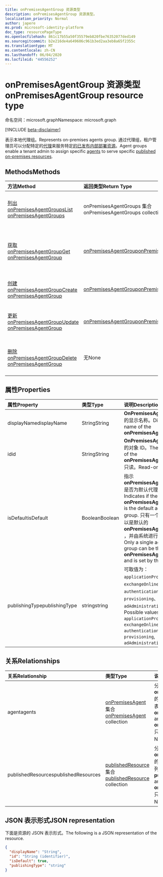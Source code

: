 ```yaml
---
title: onPremisesAgentGroup 资源类型
description: onPremisesAgentGroup 资源类型。
localization_priority: Normal
author: japere
ms.prod: microsoft-identity-platform
doc_type: resourcePageType
ms.openlocfilehash: 861c17b55a50f35579eb820fbe76352077ded149
ms.sourcegitcommit: b2e216de4a649606c961b3ed2aa3eb8a65f2355c
ms.translationtype: MT
ms.contentlocale: zh-CN
ms.lasthandoff: 06/04/2020
ms.locfileid: "44556252"
---
```

# <a name="onpremisesagentgroup-resource-type"></a><span data-ttu-id="58116-103">onPremisesAgentGroup 资源类型</span><span class="sxs-lookup"><span data-stu-id="58116-103">onPremisesAgentGroup resource type</span></span>

<span data-ttu-id="58116-104">命名空间：microsoft.graph</span><span class="sxs-lookup"><span data-stu-id="58116-104">Namespace: microsoft.graph</span></span>

[!INCLUDE [beta-disclaimer](../../includes/beta-disclaimer.md)]

<span data-ttu-id="58116-105">表示本地代理组。</span><span class="sxs-lookup"><span data-stu-id="58116-105">Represents on-premises agents group.</span></span> <span data-ttu-id="58116-106">通过代理组，租户管理员可以分配特定的[代理](onpremisesagent.md)来服务特定[的已发布内部部署资源](publishedresource.md)。</span><span class="sxs-lookup"><span data-stu-id="58116-106">Agent groups enable a tenant admin to assign specific [agents](onpremisesagent.md) to serve specific [published on-premises resources](publishedresource.md).</span></span>

## <a name="methods"></a><span data-ttu-id="58116-107">Methods</span><span class="sxs-lookup"><span data-stu-id="58116-107">Methods</span></span>

| <span data-ttu-id="58116-108">方法</span><span class="sxs-lookup"><span data-stu-id="58116-108">Method</span></span>       | <span data-ttu-id="58116-109">返回类型</span><span class="sxs-lookup"><span data-stu-id="58116-109">Return Type</span></span> | <span data-ttu-id="58116-110">说明</span><span class="sxs-lookup"><span data-stu-id="58116-110">Description</span></span> |
|:-------------|:------------|:------------|
| [<span data-ttu-id="58116-111">列出 onPremisesAgentGroups</span><span class="sxs-lookup"><span data-stu-id="58116-111">List onPremisesAgentGroups</span></span>](../api/onpremisesagentgroup-list.md) | <span data-ttu-id="58116-112">onPremisesAgentGroups 集合</span><span class="sxs-lookup"><span data-stu-id="58116-112">onPremisesAgentGroups collection</span></span> | <span data-ttu-id="58116-113">获取**onPremisesAgentGroup**对象集合。</span><span class="sxs-lookup"><span data-stu-id="58116-113">Get an **onPremisesAgentGroup** objects collection.</span></span> |
| [<span data-ttu-id="58116-114">获取 onPremisesAgentGroup</span><span class="sxs-lookup"><span data-stu-id="58116-114">Get onPremisesAgentGroup</span></span>](../api/onpremisesagentgroup-get.md) | [<span data-ttu-id="58116-115">onPremisesAgentGroup</span><span class="sxs-lookup"><span data-stu-id="58116-115">onPremisesAgentGroup</span></span>](onpremisesagentgroup.md) | <span data-ttu-id="58116-116">读取**onPremisesAgentGroup**对象的属性和关系。</span><span class="sxs-lookup"><span data-stu-id="58116-116">Read the properties and relationships of an **onPremisesAgentGroup** object.</span></span> |
| [<span data-ttu-id="58116-117">创建 onPremisesAgentGroup</span><span class="sxs-lookup"><span data-stu-id="58116-117">Create onPremisesAgentGroup</span></span>](../api/onpremisesagentgroup-post.md)  | [<span data-ttu-id="58116-118">onPremisesAgentGroup</span><span class="sxs-lookup"><span data-stu-id="58116-118">onPremisesAgentGroup</span></span>](onpremisesagentgroup.md) | <span data-ttu-id="58116-119">创建新的**onPremisesAgentGroup**。</span><span class="sxs-lookup"><span data-stu-id="58116-119">Create a new **onPremisesAgentGroup**.</span></span> |
| [<span data-ttu-id="58116-120">更新 onPremisesAgentGroup</span><span class="sxs-lookup"><span data-stu-id="58116-120">Update onPremisesAgentGroup</span></span>](../api/onpremisesagentgroup-update.md) | [<span data-ttu-id="58116-121">onPremisesAgentGroup</span><span class="sxs-lookup"><span data-stu-id="58116-121">onPremisesAgentGroup</span></span>](onpremisesagentgroup.md) | <span data-ttu-id="58116-122">更新**onPremisesAgentGroup**对象。</span><span class="sxs-lookup"><span data-stu-id="58116-122">Update an **onPremisesAgentGroup** object.</span></span> |
| [<span data-ttu-id="58116-123">删除 onPremisesAgentGroup</span><span class="sxs-lookup"><span data-stu-id="58116-123">Delete  onPremisesAgentGroup</span></span>](../api/onpremisesagentgroup-delete.md) | <span data-ttu-id="58116-124">无</span><span class="sxs-lookup"><span data-stu-id="58116-124">None</span></span> | <span data-ttu-id="58116-125">删除**onPremisesAgentGroup**对象。</span><span class="sxs-lookup"><span data-stu-id="58116-125">Delete an **onPremisesAgentGroup** object.</span></span> |

## <a name="properties"></a><span data-ttu-id="58116-126">属性</span><span class="sxs-lookup"><span data-stu-id="58116-126">Properties</span></span>

| <span data-ttu-id="58116-127">属性</span><span class="sxs-lookup"><span data-stu-id="58116-127">Property</span></span>     | <span data-ttu-id="58116-128">类型</span><span class="sxs-lookup"><span data-stu-id="58116-128">Type</span></span>        | <span data-ttu-id="58116-129">说明</span><span class="sxs-lookup"><span data-stu-id="58116-129">Description</span></span> |
|:-------------|:------------|:------------|
|<span data-ttu-id="58116-130">displayName</span><span class="sxs-lookup"><span data-stu-id="58116-130">displayName</span></span>|<span data-ttu-id="58116-131">String</span><span class="sxs-lookup"><span data-stu-id="58116-131">String</span></span>|<span data-ttu-id="58116-132">**OnPremisesAgentGroup**的显示名称。</span><span class="sxs-lookup"><span data-stu-id="58116-132">Display name of the **onPremisesAgentGroup**.</span></span>|
|<span data-ttu-id="58116-133">id</span><span class="sxs-lookup"><span data-stu-id="58116-133">id</span></span>|<span data-ttu-id="58116-134">String</span><span class="sxs-lookup"><span data-stu-id="58116-134">String</span></span>| <span data-ttu-id="58116-135">**OnPremisesAgentGroup**的对象 ID。</span><span class="sxs-lookup"><span data-stu-id="58116-135">The object ID of the **onPremisesAgentGroup**.</span></span> <span data-ttu-id="58116-136">只读。</span><span class="sxs-lookup"><span data-stu-id="58116-136">Read-only.</span></span>|
|<span data-ttu-id="58116-137">isDefault</span><span class="sxs-lookup"><span data-stu-id="58116-137">isDefault</span></span>|<span data-ttu-id="58116-138">Boolean</span><span class="sxs-lookup"><span data-stu-id="58116-138">Boolean</span></span>|<span data-ttu-id="58116-139">指示**onPremisesAgentGroup**是否为默认代理组。</span><span class="sxs-lookup"><span data-stu-id="58116-139">Indicates if the **onPremisesAgentGroup** is the default agent group.</span></span> <span data-ttu-id="58116-140">只有一个代理组可以是默认的**onPremisesAgentGroup** ，并由系统进行设置。</span><span class="sxs-lookup"><span data-stu-id="58116-140">Only a single agent group can be the default **onPremisesAgentGroup** and is set by the system.</span></span>|
|<span data-ttu-id="58116-141">publishingType</span><span class="sxs-lookup"><span data-stu-id="58116-141">publishingType</span></span>|<span data-ttu-id="58116-142">string</span><span class="sxs-lookup"><span data-stu-id="58116-142">string</span></span>| <span data-ttu-id="58116-143">可取值为：`applicationProxy`、`exchangeOnline`、`authentication`、`provisioning`、`adAdministration`。</span><span class="sxs-lookup"><span data-stu-id="58116-143">Possible values are: `applicationProxy`, `exchangeOnline`, `authentication`, `provisioning`, `adAdministration`.</span></span>|

## <a name="relationships"></a><span data-ttu-id="58116-144">关系</span><span class="sxs-lookup"><span data-stu-id="58116-144">Relationships</span></span>

| <span data-ttu-id="58116-145">关系</span><span class="sxs-lookup"><span data-stu-id="58116-145">Relationship</span></span> | <span data-ttu-id="58116-146">类型</span><span class="sxs-lookup"><span data-stu-id="58116-146">Type</span></span>        | <span data-ttu-id="58116-147">说明</span><span class="sxs-lookup"><span data-stu-id="58116-147">Description</span></span> |
|:-------------|:------------|:------------|
|<span data-ttu-id="58116-148">agent</span><span class="sxs-lookup"><span data-stu-id="58116-148">agents</span></span>|<span data-ttu-id="58116-149">[onPremisesAgent](onpremisesagent.md)集合</span><span class="sxs-lookup"><span data-stu-id="58116-149">[onPremisesAgent](onpremisesagent.md) collection</span></span>| <span data-ttu-id="58116-150">分配给**onPremisesAgentGroup**的**onPremisesAgent**的列表。</span><span class="sxs-lookup"><span data-stu-id="58116-150">List of **onPremisesAgent** that are assigned to an **onPremisesAgentGroup**.</span></span> <span data-ttu-id="58116-151">只读。</span><span class="sxs-lookup"><span data-stu-id="58116-151">Read-only.</span></span> <span data-ttu-id="58116-152">可为 NULL。</span><span class="sxs-lookup"><span data-stu-id="58116-152">Nullable.</span></span>|
|<span data-ttu-id="58116-153">publishedResources</span><span class="sxs-lookup"><span data-stu-id="58116-153">publishedResources</span></span>|<span data-ttu-id="58116-154">[publishedResource](publishedresource.md)集合</span><span class="sxs-lookup"><span data-stu-id="58116-154">[publishedResource](publishedresource.md) collection</span></span>| <span data-ttu-id="58116-155">分配给**onPremisesAgentGroup**的**publishedResource**的列表。</span><span class="sxs-lookup"><span data-stu-id="58116-155">List of **publishedResource** that are assigned to an **onPremisesAgentGroup**.</span></span> <span data-ttu-id="58116-156">只读。</span><span class="sxs-lookup"><span data-stu-id="58116-156">Read-only.</span></span> <span data-ttu-id="58116-157">可为 Null。</span><span class="sxs-lookup"><span data-stu-id="58116-157">Nullable.</span></span>|

## <a name="json-representation"></a><span data-ttu-id="58116-158">JSON 表示形式</span><span class="sxs-lookup"><span data-stu-id="58116-158">JSON representation</span></span>

<span data-ttu-id="58116-159">下面是资源的 JSON 表示形式。</span><span class="sxs-lookup"><span data-stu-id="58116-159">The following is a JSON representation of the resource.</span></span>

<!-- {
  "blockType": "resource",
  "optionalProperties": [

  ],
  "@odata.type": "microsoft.graph.onPremisesAgentGroup",
  "baseType": "",
  "keyProperty": "id"
}-->

```json
{
  "displayName": "String",
  "id": "String (identifier)",
  "isDefault": true,
  "publishingType": "string"
}
```

<!-- uuid: 16cd6b66-4b1a-43a1-adaf-3a886856ed98
2019-02-04 14:57:30 UTC -->
<!-- {
  "type": "#page.annotation",
  "description": "onPremisesAgentGroup resource",
  "keywords": "",
  "section": "documentation",
  "tocPath": ""
}-->
